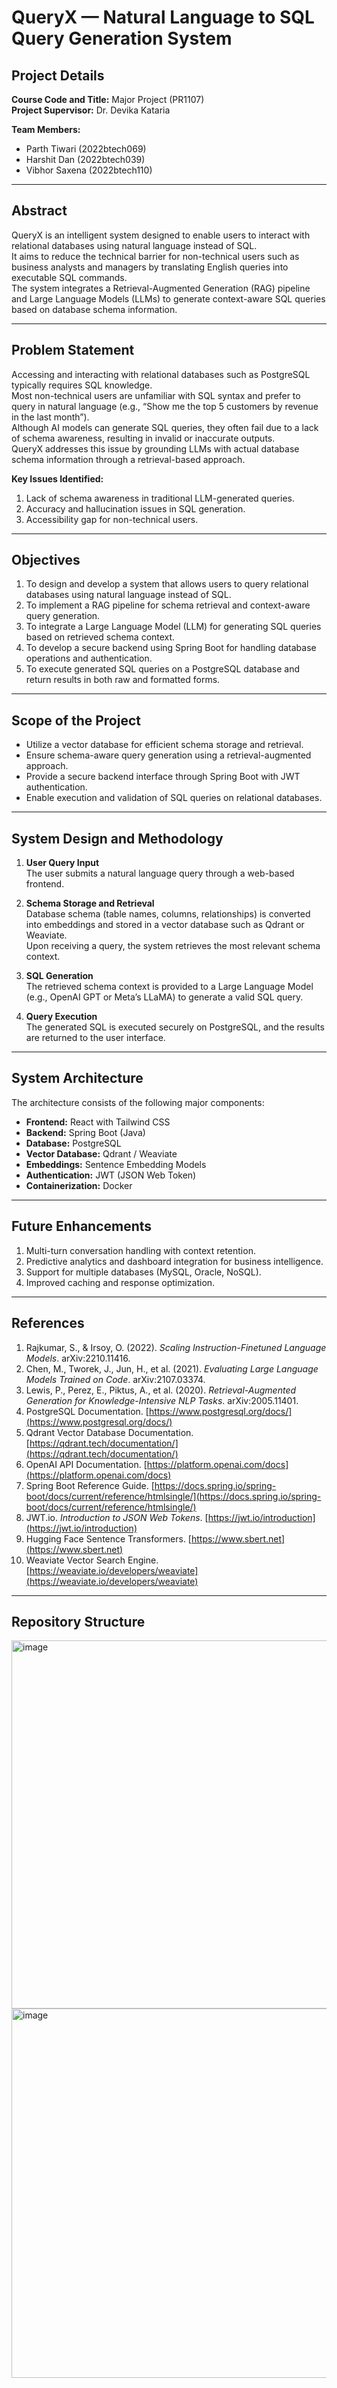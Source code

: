 # QueryX — Natural Language to SQL Query Generation System

## Project Details

**Course Code and Title:** Major Project (PR1107)  
**Project Supervisor:** Dr. Devika Kataria  

**Team Members:**
- Parth Tiwari (2022btech069)  
- Harshit Dan (2022btech039)  
- Vibhor Saxena (2022btech110)

---

## Abstract

QueryX is an intelligent system designed to enable users to interact with relational databases using natural language instead of SQL.  
It aims to reduce the technical barrier for non-technical users such as business analysts and managers by translating English queries into executable SQL commands.  
The system integrates a Retrieval-Augmented Generation (RAG) pipeline and Large Language Models (LLMs) to generate context-aware SQL queries based on database schema information.

---

## Problem Statement

Accessing and interacting with relational databases such as PostgreSQL typically requires SQL knowledge.  
Most non-technical users are unfamiliar with SQL syntax and prefer to query in natural language (e.g., “Show me the top 5 customers by revenue in the last month”).  
Although AI models can generate SQL queries, they often fail due to a lack of schema awareness, resulting in invalid or inaccurate outputs.  
QueryX addresses this issue by grounding LLMs with actual database schema information through a retrieval-based approach.

**Key Issues Identified:**
1. Lack of schema awareness in traditional LLM-generated queries.  
2. Accuracy and hallucination issues in SQL generation.  
3. Accessibility gap for non-technical users.

---

## Objectives

1. To design and develop a system that allows users to query relational databases using natural language instead of SQL.  
2. To implement a RAG pipeline for schema retrieval and context-aware query generation.  
3. To integrate a Large Language Model (LLM) for generating SQL queries based on retrieved schema context.  
4. To develop a secure backend using Spring Boot for handling database operations and authentication.  
5. To execute generated SQL queries on a PostgreSQL database and return results in both raw and formatted forms.

---

## Scope of the Project

- Utilize a vector database for efficient schema storage and retrieval.  
- Ensure schema-aware query generation using a retrieval-augmented approach.  
- Provide a secure backend interface through Spring Boot with JWT authentication.  
- Enable execution and validation of SQL queries on relational databases.

---

## System Design and Methodology

1. **User Query Input**  
   The user submits a natural language query through a web-based frontend.

2. **Schema Storage and Retrieval**  
   Database schema (table names, columns, relationships) is converted into embeddings and stored in a vector database such as Qdrant or Weaviate.  
   Upon receiving a query, the system retrieves the most relevant schema context.

3. **SQL Generation**  
   The retrieved schema context is provided to a Large Language Model (e.g., OpenAI GPT or Meta’s LLaMA) to generate a valid SQL query.

4. **Query Execution**  
   The generated SQL is executed securely on PostgreSQL, and the results are returned to the user interface.

---

## System Architecture

The architecture consists of the following major components:

- **Frontend:** React with Tailwind CSS  
- **Backend:** Spring Boot (Java)  
- **Database:** PostgreSQL  
- **Vector Database:** Qdrant / Weaviate  
- **Embeddings:** Sentence Embedding Models  
- **Authentication:** JWT (JSON Web Token)  
- **Containerization:** Docker

---

## Future Enhancements

1. Multi-turn conversation handling with context retention.  
2. Predictive analytics and dashboard integration for business intelligence.  
3. Support for multiple databases (MySQL, Oracle, NoSQL).  
4. Improved caching and response optimization.

---

## References

1. Rajkumar, S., & Irsoy, O. (2022). *Scaling Instruction-Finetuned Language Models*. arXiv:2210.11416.  
2. Chen, M., Tworek, J., Jun, H., et al. (2021). *Evaluating Large Language Models Trained on Code*. arXiv:2107.03374.  
3. Lewis, P., Perez, E., Piktus, A., et al. (2020). *Retrieval-Augmented Generation for Knowledge-Intensive NLP Tasks*. arXiv:2005.11401.  
4. PostgreSQL Documentation. [https://www.postgresql.org/docs/](https://www.postgresql.org/docs/)  
5. Qdrant Vector Database Documentation. [https://qdrant.tech/documentation/](https://qdrant.tech/documentation/)  
6. OpenAI API Documentation. [https://platform.openai.com/docs](https://platform.openai.com/docs)  
7. Spring Boot Reference Guide. [https://docs.spring.io/spring-boot/docs/current/reference/htmlsingle/](https://docs.spring.io/spring-boot/docs/current/reference/htmlsingle/)  
8. JWT.io. *Introduction to JSON Web Tokens*. [https://jwt.io/introduction](https://jwt.io/introduction)  
9. Hugging Face Sentence Transformers. [https://www.sbert.net](https://www.sbert.net)  
10. Weaviate Vector Search Engine. [https://weaviate.io/developers/weaviate](https://weaviate.io/developers/weaviate)

---

## Repository Structure
<img width="978" height="589" alt="image" src="https://github.com/user-attachments/assets/43448bdb-cc80-4f84-b4da-58a20222a593" />
<img width="1001" height="591" alt="image" src="https://github.com/user-attachments/assets/37f37db5-1f25-405f-8e19-e501a90576ab" />


